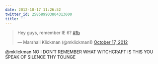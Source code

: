 ```yaml
---
date: 2012-10-17 11:26:52
twitter_id: 258589903804313600
title: ''
---
```


<blockquote class="twitter-tweet"><p lang="en" dir="ltr">Hey guys, remember IE 6? <a href="https://twitter.com/hashtag/fb?src=hash&amp;ref_src=twsrc%5Etfw">#fb</a></p>&mdash; Marshall Klickman (@mklickman1) <a href="https://twitter.com/mklickman1/status/258585889364668416?ref_src=twsrc%5Etfw">October 17, 2012</a></blockquote>
<script async src="https://platform.twitter.com/widgets.js" charset="utf-8"></script>

@mklickman NO I DON’T REMEMBER WHAT WITCHCRAFT IS THIS YOU SPEAK OF SILENCE THY TOUNGE
